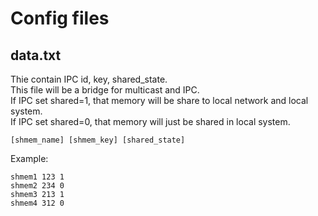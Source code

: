 # Config files

## data.txt

Thie contain IPC id, key, shared_state.  
This file will be a bridge for multicast and IPC.  
If IPC set shared=1, that memory will be share to local network and local system.  
If IPC set shared=0, that memory will just be shared in local system.

```
[shmem_name] [shmem_key] [shared_state]
```

Example:

```
shmem1 123 1
shmem2 234 0
shmem3 213 1
shmem4 312 0
```
